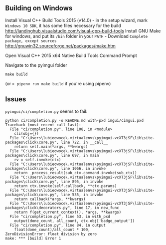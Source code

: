 ## Building on Windows

Install Visual C++ Build Tools 2015 (v14.0)
	- in the setup wizard, mark `Windows 10 SDK`, it has some files necessary for the build
	http://landinghub.visualstudio.com/visual-cpp-build-tools
Install GNU Make for windows, and put its `/bin` folder in your `PATH`
	- Download `Complete package, except sources`
	http://gnuwin32.sourceforge.net/packages/make.htm

Open Visual C++ 2015 x64 Native Build Tools Command Prompt 

Navigate to the pyimgui folder
```
make build
```
(or `> pipenv run make build` if you're using pipenv)

## Issues
`pyimgui/ci/completion.py` seems to fail:
```
python ci/completion.py -o README.md with-pxd imgui/cimgui.pxd
Traceback (most recent call last):
  File "ci/completion.py", line 108, in <module>
    cli(obj={})
  File "C:\Users\lubieowoce\.virtualenvs\pyimgui-vcXT3jSF\lib\site-packages\click\core.py", line 722, in __call__
    return self.main(*args, **kwargs)
  File "C:\Users\lubieowoce\.virtualenvs\pyimgui-vcXT3jSF\lib\site-packages\click\core.py", line 697, in main
    rv = self.invoke(ctx)
  File "C:\Users\lubieowoce\.virtualenvs\pyimgui-vcXT3jSF\lib\site-packages\click\core.py", line 1066, in invoke
    return _process_result(sub_ctx.command.invoke(sub_ctx))
  File "C:\Users\lubieowoce\.virtualenvs\pyimgui-vcXT3jSF\lib\site-packages\click\core.py", line 895, in invoke
    return ctx.invoke(self.callback, **ctx.params)
  File "C:\Users\lubieowoce\.virtualenvs\pyimgui-vcXT3jSF\lib\site-packages\click\core.py", line 535, in invoke
    return callback(*args, **kwargs)
  File "C:\Users\lubieowoce\.virtualenvs\pyimgui-vcXT3jSF\lib\site-packages\click\decorators.py", line 17, in new_func
    return f(get_current_context(), *args, **kwargs)
  File "ci/completion.py", line 53, in with_pxd
    output(done_count, all_count, ctx.obj['badge_output'])
  File "ci/completion.py", line 84, in output
    float(done_count)/all_count * 100,
ZeroDivisionError: float division by zero
make: *** [build] Error 1
```

